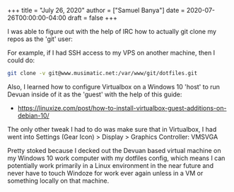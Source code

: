 +++
title = "July 26, 2020"
author = ["Samuel Banya"]
date = 2020-07-26T00:00:00-04:00
draft = false
+++

I was able to figure out with the help of IRC how to actually git clone my repos as the 'git' user:

For example, if I had SSH access to my VPS on another machine, then I could do:

```bash
git clone -v git@www.musimatic.net:/var/www/git/dotfiles.git
```

Also, I learned how to configure Virtualbox on a Windows 10 'host' to run Devuan inside of it as the 'guest' with the help of this guide:

-   <https://linuxize.com/post/how-to-install-virtualbox-guest-additions-on-debian-10/>

The only other tweak I had to do was make sure that in Virtualbox, I had went into Settings (Gear Icon) &gt; Display &gt; Graphics Controller: VMSVGA

Pretty stoked because I decked out the Devuan based virtual machine on my Windows 10 work computer with my dotfiles config, which means
I can potentially work primarily in a Linux environment in the near future and never have to touch Windoze for work ever again unless in a VM or
something locally on that machine.